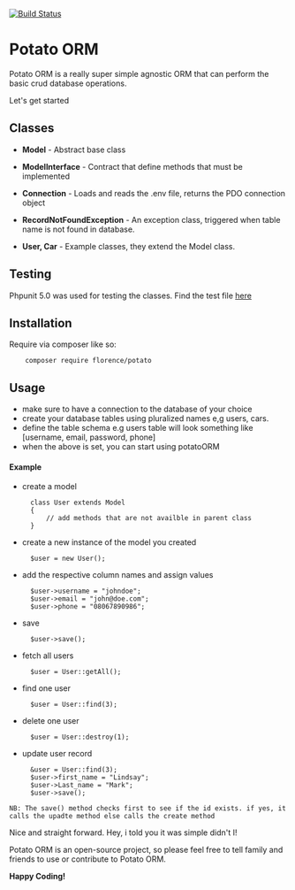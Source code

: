 [![Build Status](https://travis-ci.org/andela-fokosun/Checkpoint2.svg?branch=master)](https://travis-ci.org/andela-fokosun/Checkpoint2)


# Potato ORM
Potato ORM is a really super simple agnostic ORM that can perform the basic crud database operations.

Let's get started

## Classes

- **Model** - Abstract base class

- **ModelInterface** - Contract that define methods that must be 
implemented

- **Connection** - Loads and reads the .env file, returns the PDO connection object

- **RecordNotFoundException** - An exception class, triggered when 
table name is not found in database.

- **User, Car** - Example classes, they extend the Model class.


## Testing
Phpunit 5.0 was used for testing the classes. Find the test file
[here](https://github.com/andela-fokosun/Checkpoint-Two/blob/master/tests/)

## Installation

Require via composer like so:

```
    composer require florence/potato
```

## Usage

- make sure to have a connection to the database of your choice
- create your database tables using pluralized names e,g users, cars.
- define the table schema e.g users table will look something like 
[username, email, password, phone]
- when the above is set, you can start using potatoORM

#### Example
- create a model

        class User extends Model
        {
            // add methods that are not availble in parent class
        }
        
- create a new instance of the model you created

        $user = new User();
        
- add the respective column names and assign values

        $user->username = "johndoe";
        $user->email = "john@doe.com";
        $user->phone = "08067890986";
        
- save

        $user->save();

- fetch all users

        $user = User::getAll();

- find one user

        $user = User::find(3);

- delete one user

        $user = User::destroy(1);

- update user record

        &user = User::find(3);
        $user->first_name = "Lindsay";
        $user->Last_name = "Mark";
        $user->save();     
        


`NB: The save() method checks first to see if the id exists. if yes, it calls the upadte method else calls the create method` 

Nice and straight forward. Hey, i told you it was simple didn't I! 

Potato ORM is an open-source project, so please feel free to tell family and friends to use or contribute to Potato ORM.

**Happy Coding!**
